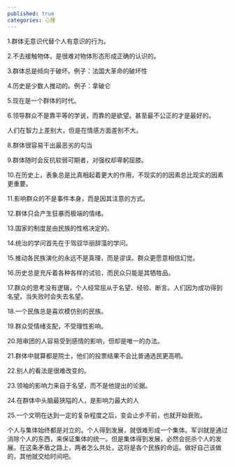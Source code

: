 ```yaml
---
published: true
categories: 心理
---
```

1.群体无意识代替个人有意识的行为。

2.不去接触物体，是很难对物体形态形成正确的认识的。

3.群体总是倾向于破坏。例子：法国大革命的破坏性

4.历史是少数人推动的。例子：拿破仑

5.现在是一个群体的时代。

6.领导群众不是靠平等的学说，而靠的是欲望。甚至最不公正的才是最好的。

人们在智力上差别大，但是在情感方面差别不大。

8.群体很容易干出最恶劣的勾当

9.群体随时会反抗软弱可期者，对强权却卑躬屈膝。

10.在历史上，表象总是比真相起着更大的作用，不现实的的因素总比现实的因素更重要。

11.影响群众的不是事件本身，而是因其注意的方式。

12.群体只会产生狂暴而极端的情绪。

13.国家的制度是由民族的性格决定的。

14.统治的学问首先在于驾驭华丽辞藻的学问。

15.推动各民族演化的永远不是真理，而是谬误。群众更愿意相信幻觉。

16.历史总是充斥着各种各样的试验，而民众只能是其牺牲品。

17.群众的思考没有逻辑，个人经常屈从于名望、经验、断言。人们因为成功得到名望，当失败时会失去名望。

18.一个民族总是喜欢模仿别的民族。

19.群众受情绪支配，不受理性影响。

20.陪审团的人容易受到感情的影响，但却是唯一的办法。

21.群体中就算都是院士，他们的投票结果不会比普通选民更高明。

22.别人的看法是很难改变的。

23.领袖的影响力来自于名望，而不是他提出的论据。

24.在群体中头脑最狭隘的人，是影响力最大的人

25.一个文明在达到一定的复杂程度之后，变会止步不前，也就开始衰败。

个人与集体始终都是对立的。个人得到发展，就很难形成一个集体。军训就是通过消除个人的东西，来保证集体的统一。但是集体得到发展，必然会扼杀个人的发展。在这条矛盾之路上，两者怎么共处，这将是各个民族的命运。做好自己该做的，其他就交给时间吧。